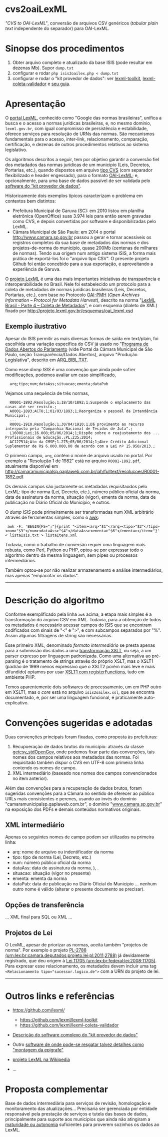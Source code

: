 cvs2oaiLexML
============

*"CVS to OAI-LexML"*, conversão de arquivos CSV genéricos (*tabular plain text* independente do separador) para OAI-LexML.

# Sinopse dos procedimentos

  1. Obter arquivo completo e atualizado da base ISIS (pode resultar em dezenas Mb). Supor `dump.txt`
  2. configurar e rodar `php isis2oailex.php < dump.txt`
  3. configurar e rodar o "kit provedor de dados": ver  [lexml-toolkit](https://github.com/lexml/lexml-toolkit), [lexml-coleta-validador](https://github.com/lexml/lexml-coleta-validador) e [seu guia](http://projeto.lexml.gov.br/documentacao/LexML_Brasil-Parte_4a-Kit_Provedor_de_Dados%20v.pdf).

# Apresentação #

O [portal LexML](http://www.lexml.gov.br/), conhecido como "Google das normas brasileiras", unifica a busca e o acesso a normas jurídicas brasileiras, e, no mesmo domínio, `lexml.gov.br`, com igual compromisso de persistência e estabilidade, oferece serviços para  resolução de URNs das normas. São mecanismos fundamentais para o acesso, inter-link, relacionamento, comparação, certificação, e dezenas de outros procedimentos relativos ao sistema legislativo.

Os algoritmos descritos a seguir, tem por objetivo garantir a conversão fiel dos metadados das normas jurídicas de um municipio  (Leis, Decretos, Portarias, etc.), quando dispostos em arquivo [tipo CVS](https://en.wikipedia.org/wiki/Comma-separated_values) (com separador flexibilizado e header engessado), para o formato [OAI-LexML](http://projeto.lexml.gov.br/esquemas/oai_lexml.xsd); e, opcionalmente, para uma base de dados passível de ser validada pelo [software do "kit provedor de dados"](http://projeto.lexml.gov.br/documentacao/LexML_Brasil-Parte_4a-Kit_Provedor_de_Dados%20v.pdf).  

Historicamente dois exemplos típicos caracterizam o problema em contextos bem distintos:
* Prefeitura Municipal de Garuva (SC): em 2010 listou em planilha eletrônica (OpenOffice) suas 3.974 leis para então serem gravadas como CVS, e depois convertidas por software e disponibilizadas pelo LexML.
* Câmara Municipal de São Paulo: em 2014 o portal http://www.camara.sp.gov.br passou a gerar e tornar acessíveis os registros completos da sua base de metadados das normas e dos projetos-de-norma do município, quase 200Mb (centenas de milhares de normas). Tendo sua origem num antigo sistema ISIS, a forma mais prática de exportá-los foi o "arquivo tipo CSV". O presente projeto Github foi então concebido para a sua exportação, e aproveitando a experiência de Garuva.

O [projeto LexML](http://projeto.lexml.gov.br/) é uma das mais importantes iniciativas de transparência e interoperabilidade no Brasil.
Nele foi estabelecido um protocolo para a coleta de metadados de normas jurídicas brasileiras (Leis, Decretos, Portarias, etc.), com base no Protocolo [OAI-PMH](https://pt.wikipedia.org/wiki/OAI-PMH) (*Open Archives Information – Protocol for Metadata Harvest*), descrito na norma "[LexML Brasil - Parte 4 – Coleta de Metadados](http://projeto.lexml.gov.br/documentacao/Parte-4-Coleta-de-Metadados.pdf)", e com esquema (dialeto de  XML) fixado por http://projeto.lexml.gov.br/esquemas/oai_lexml.xsd

## Exemplo ilustrativo 

Apesar do ISIS permitir as mais diversas formas de saída em text/plain, foi escolhida uma variação específica do CSV já usado no "[Programa de Dados Abertos do Parlamento](http://www.camara.sp.gov.br/index.php?option=com_wrapper&view=wrapper&Itemid=219) (vide Portal da Câmara Municipal de São Paulo, seção Transparência/Dados Abertos),  arquivo "Produção Legislativa", descrito em [ARQ_BIBL.TXT](http://www2.camara.sp.gov.br/Dados_abertos/producaoLegislativa/ARQ_BIBL.TXT).

Como esse *dump ISIS* é uma convenção que ainda pode sofrer modificações, podemos avaliar um caso simplificado,

      arq;tipo;num;dataAss;situacao;ementa;dataPub

Vejamos uma sequência de três normas,

      R0001-1892;Resolução;1;18/10/1892;1;Suspende o emplacamento das casas até ser revisto.;
      A0001-1893;ACTO;1;01/03/1893;1;Reorganiza o pessoal da Intendência Municipal.;
      ...
      R0001-1910;Resolução;1;30/04/1910;1;Dá provimento ao recurso interposto pela "Companhia Nacional de Tecidos de Juta".;
      L16008;Lei;16.008;05/06/2014;1;Dispõe sobre o reajustamento dos ... Profissionais de Educação.;PL;235;2014;
      AC127514;Ato da CMSP;1.275;05/06/2014;1;Abre Crédito Adicional Suplementar de R$ 6.000.000,00 de acordo com a Lei nº 15.950/2013.;
      
O primeiro campo, `arq`, contém o nome de arquivo usado no portal. Por exemplo a "Resolução 1 de 1982" está no arquivo `R0001-1892.pdf`, atualmente disponível  em  http://camaramunicipalsp.qaplaweb.com.br/iah/fulltext/resolucoes/R0001-1892.pdf

Os demais campos são justamente os metadados requisitaodos pelo LexML: tipo de norma (Lei, Decreto, etc.), número público oficial da norma, data de assinatura da norma,  situação (vigor), ementa da norma, data de publicação no Diário Oficial do Município, e outros. 

O *dump ISIS* pode primeiramente ser transformadas num XML arbitrário através de ferramentas simples, como o [awk](https://pt.wikipedia.org/wiki/Awk):

     awk -F: 'BEGIN{FS=";"}{print "<item><arq>"$1"</arq><tipo>"$2"</tipo><num>"$3"</num><dataAss>"$4"</dataAss><ementa>"$6"</ementa></item>"}' < listaIsis.txt > listaItens.xml

Todavia, como o trabalho de conversão requer uma linguagem mais robusta, como Perl, Python ou PHP, optou-se por expressar todo o algoritmo dentro da mesma linguagem, sem pipes ou processos intermediários.

Também optou-se por não realizar armazenamento e análise intermediários, mas apenas "empacotar os dados".

----

# Descrição do algoritmo

Conforme exemplificado pela linha `awk` acima, a etapa mais simples é a transformação do arquivo CSV em XML. Todavia, para a obtenção de todos os metadados é necessário acessar campos do ISIS que se encontram codificados com sinais de "<" e ">", e com subcampos separados por "%". Assim algumas filtragens de string são necessárias.

Esse primeiro XML, denominado *formato intermediário* se presta apenas para a submissão dos dados a uma [transformação XSLT](https://en.wikipedia.org/wiki/XSLT), ou seja,  a um parser expresso por linguagem padronizada. Como uma alternativa ao pré-parsing é o tratamento de strings através do próprio XSLT, mas o XSLT1 (padrão de 1999 menos expressivo que o XSLT2 porém mais leve e mais difundido)  optamos por usar [XSLT1 com registerFunctions](https://en.wikibooks.org/wiki/PHP_Programming/XSL/registerPHPFunctions), tudo em ambiente PHP. 

Temos aparentemente dois softwares de processamento, um em PHP outro em XSLT1, mas o *core* está no arquivo `isis2oailex.xsl`, que se encontra documentado, e, por ser uma linguagem funcional, é praticamente auto-explicativo.

# Convenções sugeridas e adotadas
Duas convenções principais foram fixadas, como proposta às prefeituras: 
 1. Recupoeração de dados brutos do município: através da classe [getcsv_stdOpenGov](https://github.com/ppKrauss/getcsv_stdOpenGov), onde podemos fixar parte das convenções, tais nomes dos campos relativos aos metadados das normas. Foi requisitado também dispor o CVS em UTF-8 com primeira linha contendo os nomes de campo.
 2. XML intermediário (baseado nos nomes dos campos convencionados no item anterior).

 Além das convenções para a recuperação de dados brutos, foram sugeridas convenções para a Câmara no sentido de oferecer ao público URLs mais consistentes e perenes, usando ao invés do domínio "camaramunicipalsp.qaplaweb.com.br", o domínio "www.camara.sp.gov.br" na exposição dos PDFs e demais conteúdos normativos originais.

## XML intermediário

Apenas os seguintes nomes de campo podem ser utilizados na primeira linha:
* arq: nome de arquivo ou indentificador da norma
* tipo: tipo de norma (Lei, Decreto, etc.)
* num: número público oficial da norma
* dataAss: data de assinatura da norma,  ), . 
* situacao: situação (vigor no presente)
* ementa: ementa da norma
* dataPub: data de publicação no Diário Oficial do Município
... nenhum outro nome é válido (alterar o presente documento se precisar).

## Opções de transferência
... XML final para SQL ou XML ...

## Projetos de Lei
O LexML, apesar de priorizar as normas, aceita também "projetos de norma". Por exemplo o projeto [PL-2788 (urn:lex:br:camara.deputados:projeto.lei;pl:2011;2788)](http://www.lexml.gov.br/urn/urn:lex:br:camara.deputados:projeto.lei;pl:2011;2788) já devidamente registrado, que deu origem à [Lei 11705 (urn:lex:br:federal:lei:2008;11705)](http://www.lexml.gov.br/urn/urn:lex:br:federal:lei:2008-06-19;11705). Para expresar esse relacionamento, os metadados devem incluir uma tag `<Relacionamento tipo="sucessor.logico.de">` com a URN do projeto de lei.

----

# Outros links e referências 
* https://github.com/lexml/
  * https://github.com/lexml/lexml-toolkit
  * https://github.com/lexml/lexml-coleta-validador

* [Descrição do software complexo do "kit provedor de dados"](http://projeto.lexml.gov.br/documentacao/LexML_Brasil-Parte_4a-Kit_Provedor_de_Dados%20v.pdf) 
* Outro [software de onde pode-se resgatar talvez detalhes como "montagem da epigrafe"](http://sapl.googlecode.com/svn/trunk/SAPLTool.py)
* [projeto LexML na Wikipedia](https://pt.wikipedia.org/wiki/LexML_Brasil) 
* ...

# Proposta complementar

Base de dados intermediária para serviços de revisão, homologação e monitoramento das atualizações... Precisaria ser gerenciada por entidade responsável pela prestação de serviços e tutela das bases de dados, principalmente para suporte aos municípios que ainda não atingiram a [maturidade ou autonomia](http://www.consultas.governoeletronico.gov.br/ConsultasPublicas/contribuicao.do;jsessionid=C13E5697FF43725DB0020A8BD15E77AB?acao=exibir&id=831) suficientes para proverem sozinhos os dados ao LexML.



